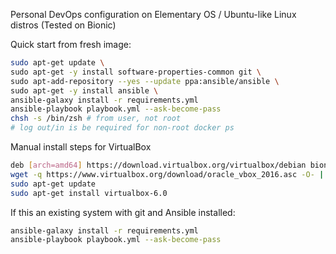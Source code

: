 Personal DevOps configuration on Elementary OS / Ubuntu-like Linux distros
(Tested on Bionic)

Quick start from fresh image:
```bash
sudo apt-get update \
sudo apt-get -y install software-properties-common git \
sudo apt-add-repository --yes --update ppa:ansible/ansible \
sudo apt-get -y install ansible \
ansible-galaxy install -r requirements.yml
ansible-playbook playbook.yml --ask-become-pass
chsh -s /bin/zsh # from user, not root
# log out/in is be required for non-root docker ps
```
Manual install steps for VirtualBox
```bash
deb [arch=amd64] https://download.virtualbox.org/virtualbox/debian bionic contrib # add to /etc/apt/sources.list
wget -q https://www.virtualbox.org/download/oracle_vbox_2016.asc -O- | sudo apt-key add -
sudo apt-get update
sudo apt-get install virtualbox-6.0
```

If this an existing system with git and Ansible installed:
```bash
ansible-galaxy install -r requirements.yml
ansible-playbook playbook.yml --ask-become-pass
```
